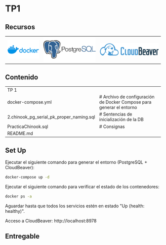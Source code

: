 # TP1

## Recursos
<table border="0">
  <tr valign="center">
    <td><img src="../imgs/docker.png" alt="Docker" height="60"></td>
    <td><img src="../imgs/postgresql.png" alt="PostgreSQL" height="80"></td>
    <td><img src="../imgs/cloudbeaver.png" alt="CloudBeaver" height="40"></td>
  </tr>
</table>

## Contenido

<table border="0">
  <tr valign="center">
    <td colspan="2">TP 1</td>
  </tr>
  <tr valign="center">
    <td>docker-compose.yml</td>
    <td># Archivo de configuración de Docker Compose para generar el entorno</td>
  </tr>
  <tr valign="center">
    <td>2.chinook_pg_serial_pk_proper_naming.sql</td>
    <td># Sentencias de inicialización de la DB</td>
  </tr>
    <tr valign="center">
    <td>PracticaChinook.sql</td>
    <td># Consignas</td>
  </tr>
    <tr valign="center">
    <td>README.md</td>
    <td> </td>
  </tr>
</table>

## Set Up

Ejecutar el siguiente comando para generar el entorno (PostgreSQL + CloudBeaver):

```Bash
docker-compose up -d
```

Ejecutar el siguiente comando para verificar el estado de los contenedores:
```Bash
docker ps -a
```

Aguardar hasta que todos los servicios estén en estado "Up (health: healthy)".

Acceso a CloudBeaver: http://localhost:8978


## **Entregable**

